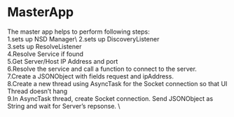 # MasterApp
The master app helps to perform following steps: \
1.sets up NSD Manager\ 
2.sets up DiscoveryListener\
3.sets up ResolveListener \
4.Resolve Service if found \
5.Get Server/Host IP Address and port \
6.Resolve the service and call a function to connect to the server. \
7.Create a JSONObject with fields request and ipAddress. \
8.Create a new thread using AsyncTask for the Socket connection so that UI Thread doesn’t hang \
9.In AsyncTask thread, create Socket connection. Send JSONObject as String and wait for Server’s repsonse. \
